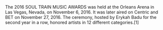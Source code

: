 The 2016 SOUL TRAIN MUSIC AWARDS was held at the Orleans Arena in Las Vegas, Nevada, on November 6, 2016. It was later aired on Centric and BET on November 27, 2016. The ceremony, hosted by Erykah Badu for the second year in a row, honored artists in 12 different categories.[1]
